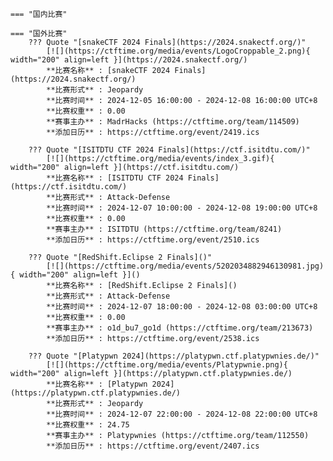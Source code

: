     === "国内比赛"
    
    === "国外比赛"
        ??? Quote "[snakeCTF 2024 Finals](https://2024.snakectf.org/)"  
            [![](https://ctftime.org/media/events/LogoCroppable_2.png){ width="200" align=left }](https://2024.snakectf.org/)  
            **比赛名称** : [snakeCTF 2024 Finals](https://2024.snakectf.org/)  
            **比赛形式** : Jeopardy  
            **比赛时间** : 2024-12-05 16:00:00 - 2024-12-08 16:00:00 UTC+8  
            **比赛权重** : 0.00  
            **赛事主办** : MadrHacks (https://ctftime.org/team/114509)  
            **添加日历** : https://ctftime.org/event/2419.ics  
            
        ??? Quote "[ISITDTU CTF 2024 Finals](https://ctf.isitdtu.com/)"  
            [![](https://ctftime.org/media/events/index_3.gif){ width="200" align=left }](https://ctf.isitdtu.com/)  
            **比赛名称** : [ISITDTU CTF 2024 Finals](https://ctf.isitdtu.com/)  
            **比赛形式** : Attack-Defense  
            **比赛时间** : 2024-12-07 10:00:00 - 2024-12-08 19:00:00 UTC+8  
            **比赛权重** : 0.00  
            **赛事主办** : ISITDTU (https://ctftime.org/team/8241)  
            **添加日历** : https://ctftime.org/event/2510.ics  
            
        ??? Quote "[RedShift.Eclipse 2 Finals]()"  
            [![](https://ctftime.org/media/events/5202034882946130981.jpg){ width="200" align=left }]()  
            **比赛名称** : [RedShift.Eclipse 2 Finals]()  
            **比赛形式** : Attack-Defense  
            **比赛时间** : 2024-12-07 18:00:00 - 2024-12-08 03:00:00 UTC+8  
            **比赛权重** : 0.00  
            **赛事主办** : o1d_bu7_go1d (https://ctftime.org/team/213673)  
            **添加日历** : https://ctftime.org/event/2538.ics  
            
        ??? Quote "[Platypwn 2024](https://platypwn.ctf.platypwnies.de/)"  
            [![](https://ctftime.org/media/events/Platypwnie.png){ width="200" align=left }](https://platypwn.ctf.platypwnies.de/)  
            **比赛名称** : [Platypwn 2024](https://platypwn.ctf.platypwnies.de/)  
            **比赛形式** : Jeopardy  
            **比赛时间** : 2024-12-07 22:00:00 - 2024-12-08 22:00:00 UTC+8  
            **比赛权重** : 24.75  
            **赛事主办** : Platypwnies (https://ctftime.org/team/112550)  
            **添加日历** : https://ctftime.org/event/2407.ics  
            